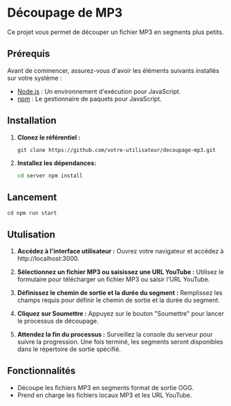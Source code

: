 # Découpage de MP3

Ce projet vous permet de découper un fichier MP3 en segments plus petits.

## Prérequis

Avant de commencer, assurez-vous d'avoir les éléments suivants installés sur votre système :

- [Node.js](https://nodejs.org/) : Un environnement d'exécution pour JavaScript.
- [npm](https://www.npmjs.com/) : Le gestionnaire de paquets pour JavaScript.

## Installation

1. **Clonez le référentiel :**

   ```
   git clone https://github.com/votre-utilisateur/decoupage-mp3.git

2. **Installez les dépendances:**

    ```bash 
    cd server npm install 

## Lancement

    cd npm run start    

## Utulisation

1. **Accédez à l'interface utilisateur :**
Ouvrez votre navigateur et accédez à http://localhost:3000.

2. **Sélectionnez un fichier MP3 ou saisissez une URL YouTube :**
Utilisez le formulaire pour télécharger un fichier MP3 ou saisir l'URL YouTube.

3. **Définissez le chemin de sortie et la durée du segment :**
Remplissez les champs requis pour définir le chemin de sortie et la durée du segment.

4. **Cliquez sur Soumettre :**
Appuyez sur le bouton "Soumettre" pour lancer le processus de découpage.

5. **Attendez la fin du processus :**
Surveillez la console du serveur pour suivre la progression. Une fois terminé, les segments seront disponibles dans le répertoire de sortie spécifié.

## Fonctionnalités

- Découpe les fichiers MP3 en segments format de sortie OGG.
- Prend en charge les fichiers locaux MP3 et les URL YouTube.

